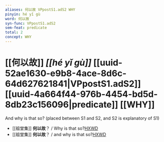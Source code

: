 ```yaml
---
aliases: 何以故 VPpostS1.adS2 WHY
pinyin: hé yǐ gù
word: 何以故
syn-func: VPpostS1.adS2
sem-feat: predicate
total: 2
concept: WHY 
---
```

# [[何以故]] *[[hé yǐ gù]]*  [[uuid-52ae1630-e9b8-4ace-8d6c-64d627621841|VPpostS1.adS2]] [[uuid-4a664f44-976b-4454-bd5d-8db23c156096|predicate]] [[WHY]]
And why is that so? (placed between S1 and S2, and S2 is explanatory of S1)
 - [[祖堂集]] **何以故**？ / Why is that so?[HXWD](https://hxwd.org/textview.html?location=KR6q0002_Yan_001-1027a.40)
 - [[祖堂集]] **何以故**？ / and why is that so?[HXWD](https://hxwd.org/textview.html?location=KR6q0002_Yan_003-1104a.40)